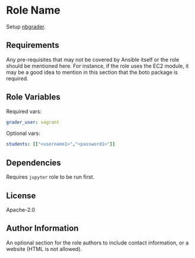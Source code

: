 Role Name
=========

Setup [nbgrader](https://nbgrader.readthedocs.io/).

Requirements
------------

Any pre-requisites that may not be covered by Ansible itself or the role should be mentioned here. For instance, if the role uses the EC2 module, it may be a good idea to mention in this section that the boto package is required.

Role Variables
--------------

Required vars:

```yaml
grader_user: vagrant
```

Optional vars:

```yaml
students: [["<username1>","<password1>"]]
```

Dependencies
------------

Requires `jupyter` role to be run first.

License
-------

Apache-2.0

Author Information
------------------

An optional section for the role authors to include contact information, or a website (HTML is not allowed).
